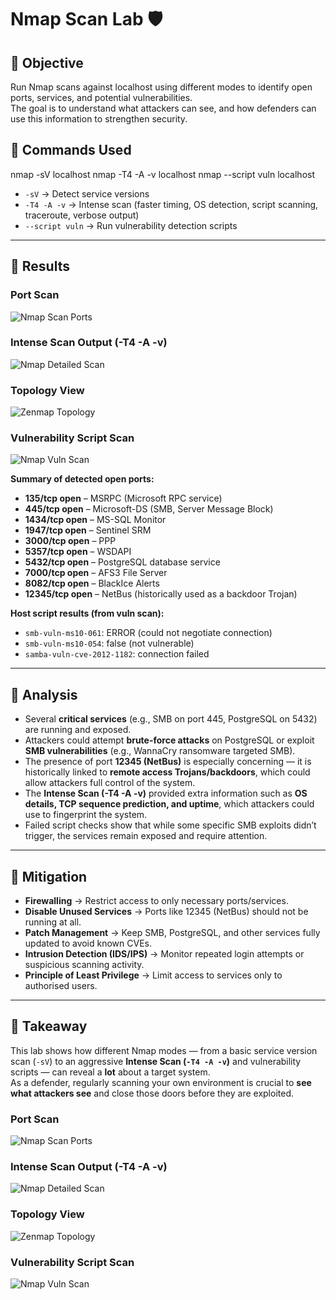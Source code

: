 # Nmap Scan Lab 🛡️

## 🔹 Objective
Run Nmap scans against localhost using different modes to identify open ports, services, and potential vulnerabilities.  
The goal is to understand what attackers can see, and how defenders can use this information to strengthen security.

## 🔹 Commands Used
nmap -sV localhost
nmap -T4 -A -v localhost
nmap --script vuln localhost
- `-sV` → Detect service versions  
- `-T4 -A -v` → Intense scan (faster timing, OS detection, script scanning, traceroute, verbose output)  
- `--script vuln` → Run vulnerability detection scripts  

---

## 🔹 Results

### Port Scan
![Nmap Scan Ports](nmap-scan.png)

### Intense Scan Output (-T4 -A -v)
![Nmap Detailed Scan](nmap-detailed.png)

### Topology View
![Zenmap Topology](nmap-topology.png)

### Vulnerability Script Scan
![Nmap Vuln Scan](nmap-vuln.png)

**Summary of detected open ports:**
- **135/tcp open** – MSRPC (Microsoft RPC service)  
- **445/tcp open** – Microsoft-DS (SMB, Server Message Block)  
- **1434/tcp open** – MS-SQL Monitor  
- **1947/tcp open** – Sentinel SRM  
- **3000/tcp open** – PPP  
- **5357/tcp open** – WSDAPI  
- **5432/tcp open** – PostgreSQL database service  
- **7000/tcp open** – AFS3 File Server  
- **8082/tcp open** – BlackIce Alerts  
- **12345/tcp open** – NetBus (historically used as a backdoor Trojan)

**Host script results (from vuln scan):**
- `smb-vuln-ms10-061`: ERROR (could not negotiate connection)  
- `smb-vuln-ms10-054`: false (not vulnerable)  
- `samba-vuln-cve-2012-1182`: connection failed  

---

## 🔹 Analysis
- Several **critical services** (e.g., SMB on port 445, PostgreSQL on 5432) are running and exposed.  
- Attackers could attempt **brute-force attacks** on PostgreSQL or exploit **SMB vulnerabilities** (e.g., WannaCry ransomware targeted SMB).  
- The presence of port **12345 (NetBus)** is especially concerning — it is historically linked to **remote access Trojans/backdoors**, which could allow attackers full control of the system.  
- The **Intense Scan (-T4 -A -v)** provided extra information such as **OS details, TCP sequence prediction, and uptime**, which attackers could use to fingerprint the system.  
- Failed script checks show that while some specific SMB exploits didn’t trigger, the services remain exposed and require attention.  

---

## 🔹 Mitigation
- **Firewalling** → Restrict access to only necessary ports/services.  
- **Disable Unused Services** → Ports like 12345 (NetBus) should not be running at all.  
- **Patch Management** → Keep SMB, PostgreSQL, and other services fully updated to avoid known CVEs.  
- **Intrusion Detection (IDS/IPS)** → Monitor repeated login attempts or suspicious scanning activity.  
- **Principle of Least Privilege** → Limit access to services only to authorised users.  

---

## 🔹 Takeaway
This lab shows how different Nmap modes — from a basic service version scan (`-sV`) to an aggressive **Intense Scan (`-T4 -A -v`)** and vulnerability scripts — can reveal a **lot** about a target system.  
As a defender, regularly scanning your own environment is crucial to **see what attackers see** and close those doors before they are exploited.
### Port Scan
![Nmap Scan Ports](nmap-scan.png)

### Intense Scan Output (-T4 -A -v)
![Nmap Detailed Scan](nmap-detailed.png)

### Topology View
![Zenmap Topology](nmap-topology.png)

### Vulnerability Script Scan
![Nmap Vuln Scan](nmap-vuln.png)

